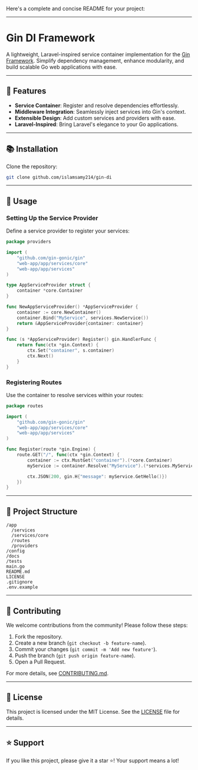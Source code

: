 Here's a complete and concise README for your project:

---

# Gin DI Framework

A lightweight, Laravel-inspired service container implementation for the [Gin Framework](https://github.com/gin-gonic/gin). Simplify dependency management, enhance modularity, and build scalable Go web applications with ease.

---

## 🚀 Features

- **Service Container**: Register and resolve dependencies effortlessly.  
- **Middleware Integration**: Seamlessly inject services into Gin's context.  
- **Extensible Design**: Add custom services and providers with ease.  
- **Laravel-Inspired**: Bring Laravel's elegance to your Go applications.

---

## 📚 Installation
Clone the repository:

```bash
git clone github.com/islamsamy214/gin-di
```

---

## 🔧 Usage

### Setting Up the Service Provider

Define a service provider to register your services:

```go
package providers

import (
    "github.com/gin-gonic/gin"
    "web-app/app/services/core"
    "web-app/app/services"
)

type AppServiceProvider struct {
    container *core.Container
}

func NewAppServiceProvider() *AppServiceProvider {
    container := core.NewContainer()
    container.Bind("MyService", services.NewService())
    return &AppServiceProvider{container: container}
}

func (s *AppServiceProvider) Register() gin.HandlerFunc {
    return func(ctx *gin.Context) {
        ctx.Set("container", s.container)
        ctx.Next()
    }
}
```

### Registering Routes

Use the container to resolve services within your routes:

```go
package routes

import (
    "github.com/gin-gonic/gin"
    "web-app/app/services/core"
    "web-app/app/services"
)

func Register(route *gin.Engine) {
    route.GET("/", func(ctx *gin.Context) {
        container := ctx.MustGet("container").(*core.Container)
        myService := container.Resolve("MyService").(*services.MyService)

        ctx.JSON(200, gin.H{"message": myService.GetHello()})
    })
}
```

---

## 📂 Project Structure

```plaintext
/app
  /services
  /services/core
  /routes
  /providers
/config
/docs
/tests
main.go
README.md
LICENSE
.gitignore
.env.example
```

---

## 🤝 Contributing

We welcome contributions from the community! Please follow these steps:  

1. Fork the repository.  
2. Create a new branch (`git checkout -b feature-name`).  
3. Commit your changes (`git commit -m 'Add new feature'`).  
4. Push the branch (`git push origin feature-name`).  
5. Open a Pull Request.  

For more details, see [CONTRIBUTING.md](CONTRIBUTING.md).

---

## 📜 License

This project is licensed under the MIT License. See the [LICENSE](LICENSE) file for details.

---

## ⭐ Support

If you like this project, please give it a star ⭐! Your support means a lot!
